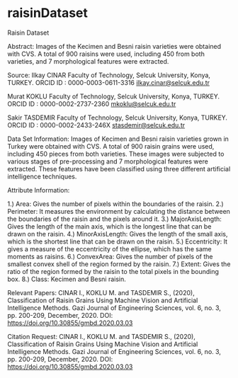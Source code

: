 # raisinDataset
Raisin Dataset 

Abstract: Images of the Kecimen and Besni raisin varieties were obtained with CVS. A total of 900 raisins were used, including 450 from both varieties, and 7 morphological features were extracted.

Source:
Ilkay CINAR
Faculty of Technology,
Selcuk University, Konya, TURKEY.
ORCID ID : 0000-0003-0611-3316
ilkay.cinar@selcuk.edu.tr

Murat KOKLU
Faculty of Technology,
Selcuk University, Konya, TURKEY.
ORCID ID : 0000-0002-2737-2360
mkoklu@selcuk.edu.tr

Sakir TASDEMIR
Faculty of Technology,
Selcuk University, Konya, TURKEY.
ORCID ID : 0000-0002-2433-246X
stasdemir@selcuk.edu.tr

Data Set Information: Images of Kecimen and Besni raisin varieties grown in Turkey were obtained with CVS. A total of 900 raisin grains were used, including 450 pieces from both varieties. These images were subjected to various stages of pre-processing and 7 morphological features were extracted. These features have been classified using three different artificial intelligence techniques.

Attribute Information:

1.) Area: Gives the number of pixels within the boundaries of the raisin. 
2.) Perimeter: It measures the environment by calculating the distance between the boundaries of the raisin and the pixels around it.
3.) MajorAxisLength: Gives the length of the main axis, which is the longest line that can be drawn on the raisin.
4.) MinorAxisLength: Gives the length of the small axis, which is the shortest line that can be drawn on the raisin.
5.) Eccentricity: It gives a measure of the eccentricity of the ellipse, which has the same moments as raisins. 
6.) ConvexArea: Gives the number of pixels of the smallest convex shell of the region formed by the raisin.
7.) Extent: Gives the ratio of the region formed by the raisin to the total pixels in the bounding box.
8.) Class: Kecimen and Besni raisin.


Relevant Papers: CINAR I., KOKLU M. and TASDEMIR S., (2020), Classification of Raisin Grains Using Machine Vision and Artificial Intelligence Methods. Gazi Journal of Engineering Sciences, vol. 6, no. 3, pp. 200-209, December, 2020.  DOI: https://doi.org/10.30855/gmbd.2020.03.03



Citation Request: CINAR I., KOKLU M. and TASDEMIR S., (2020), Classification of Raisin Grains Using Machine Vision and Artificial Intelligence Methods. Gazi Journal of Engineering Sciences, vol. 6, no. 3, pp. 200-209, December, 2020. DOI: https://doi.org/10.30855/gmbd.2020.03.03
